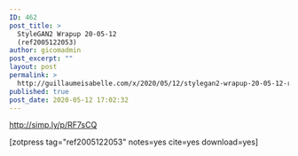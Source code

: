 ```yaml
---
ID: 462
post_title: >
  StyleGAN2 Wrapup 20-05-12
  (ref2005122053)
author: gicomadmin
post_excerpt: ""
layout: post
permalink: >
  http://guillaumeisabelle.com/x/2020/05/12/stylegan2-wrapup-20-05-12-ref2005122053/
published: true
post_date: 2020-05-12 17:02:32
---
```

<!-- wp:paragraph -->

<http://simp.ly/p/RF7sCQ>

<!-- /wp:paragraph -->

<!-- wp:shortcode --> [zotpress tag="ref2005122053" notes=yes cite=yes download=yes] 

<!-- /wp:shortcode -->